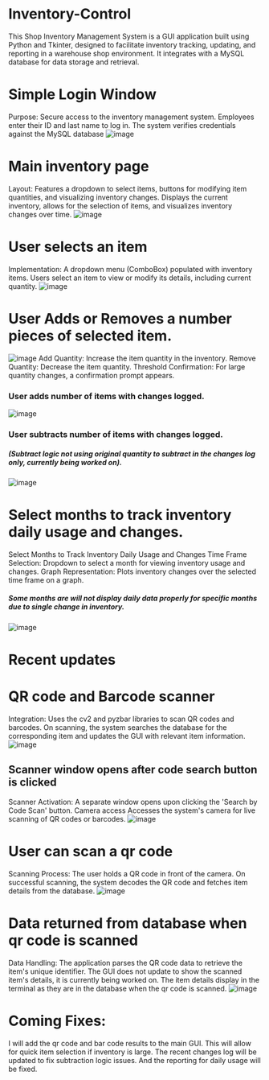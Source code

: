 # Inventory-Control
This Shop Inventory Management System is a GUI application built using Python and Tkinter, designed to facilitate inventory tracking, updating, and reporting in a warehouse shop environment. It integrates with a MySQL database for data storage and retrieval.

# Simple Login Window
Purpose: Secure access to the inventory management system. Employees enter their ID and last name to log in. The system verifies credentials against the MySQL database
![image](https://github.com/jcast6/Inventory-Control/assets/89822103/ab52eb81-06a9-4b1f-a78e-b7210ad0f165)

# Main inventory page
Layout: Features a dropdown to select items, buttons for modifying item quantities, and visualizing inventory changes. Displays the current inventory, allows for the selection of items, and visualizes inventory changes over time.
![image](https://github.com/jcast6/Inventory-Control/assets/89822103/e42d781b-ea72-4779-9263-b22f3e61934b)

# User selects an item
Implementation: A dropdown menu (ComboBox) populated with inventory items. Users select an item to view or modify its details, including current quantity.
![image](https://github.com/jcast6/Inventory-Control/assets/89822103/69407330-c988-45ad-9af3-97b3cac760a2)

# User Adds or Removes a number pieces of selected item. 
![image](https://github.com/jcast6/Inventory-Control/assets/89822103/4bec69be-9ec4-4e71-9571-5614be4abc35)
Add Quantity: Increase the item quantity in the inventory.
Remove Quantity: Decrease the item quantity.
Threshold Confirmation: For large quantity changes, a confirmation prompt appears.
### User adds number of items with changes logged.
![image](https://github.com/jcast6/Inventory-Control/assets/89822103/1105d136-1ac7-49fb-988b-5a4204035d6f)
### User subtracts number of items with changes logged.
##### (Subtract logic not using original quantity to subtract in the changes log only, currently being worked on).
![image](https://github.com/jcast6/Inventory-Control/assets/89822103/81d94b12-6f90-4eba-b9c8-3ae2eeb47b57)

# Select months to track inventory daily usage and changes.
Select Months to Track Inventory Daily Usage and Changes
Time Frame Selection: Dropdown to select a month for viewing inventory usage and changes.
Graph Representation: Plots inventory changes over the selected time frame on a graph.
##### Some months are will not display daily data properly for specific months due to single change in inventory.
![image](https://github.com/jcast6/Inventory-Control/assets/89822103/08899777-4359-4b81-92b8-c40f7eece134)

# Recent updates

# QR code and Barcode scanner 
Integration: Uses the cv2 and pyzbar libraries to scan QR codes and barcodes. On scanning, the system searches the database for the corresponding item and updates the GUI with relevant item information.
![image](https://github.com/jcast6/Inventory-Control/assets/89822103/fad5b674-a697-4d91-87fc-26635a745d28)

## Scanner window opens after code search button is clicked
Scanner Activation: A separate window opens upon clicking the 'Search by Code Scan' button. Camera access Accesses the system's camera for live scanning of QR codes or barcodes.
![image](https://github.com/jcast6/Inventory-Control/assets/89822103/977b7b20-6c76-439b-9501-e1ce4e4ec8e2)

# User can scan a qr code
Scanning Process: The user holds a QR code in front of the camera. On successful scanning, the system decodes the QR code and fetches item details from the database.
![image](https://github.com/jcast6/Inventory-Control/assets/89822103/530d4d44-39fc-496e-861d-4f79b641f5f0)

# Data returned from database when qr code is scanned
Data Handling: The application parses the QR code data to retrieve the item's unique identifier. The GUI does not update to show the scanned item's details, it is currently being worked on. The item details display in the terminal as they are in the database when the qr code is scanned.
![image](https://github.com/jcast6/Inventory-Control/assets/89822103/eae5ab78-a9ee-4f5b-8d48-b08a14c48cb9)


# Coming Fixes:
I will add the qr code and bar code results to the main GUI. This will allow for quick item selection if inventory is large. The recent changes log will be updated to fix subtraction logic issues. And the reporting for daily usage will be fixed.







